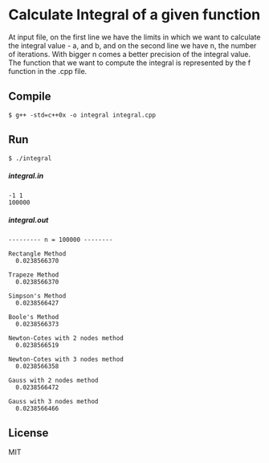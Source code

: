 # Calculate Integral of a given function

At input file, on the first line we have the limits in which we want
to calculate the integral value - a, and b,
and on the second line we have n, the number of iterations.
With bigger n comes a better precision of the integral value.
The function that we want to compute the integral is
represented by the f function in the .cpp file.

## Compile 
    
    $ g++ -std=c++0x -o integral integral.cpp 

## Run

    $ ./integral

##### integral.in

```
-1 1
100000
```

##### integral.out


```
--------- n = 100000 --------

Rectangle Method
  0.0238566370

Trapeze Method
  0.0238566370

Simpson's Method
  0.0238566427

Boole's Method
  0.0238566373

Newton-Cotes with 2 nodes method
  0.0238566519

Newton-Cotes with 3 nodes method
  0.0238566358

Gauss with 2 nodes method
  0.0238566472

Gauss with 3 nodes method
  0.0238566466
```

## License 
MIT 

